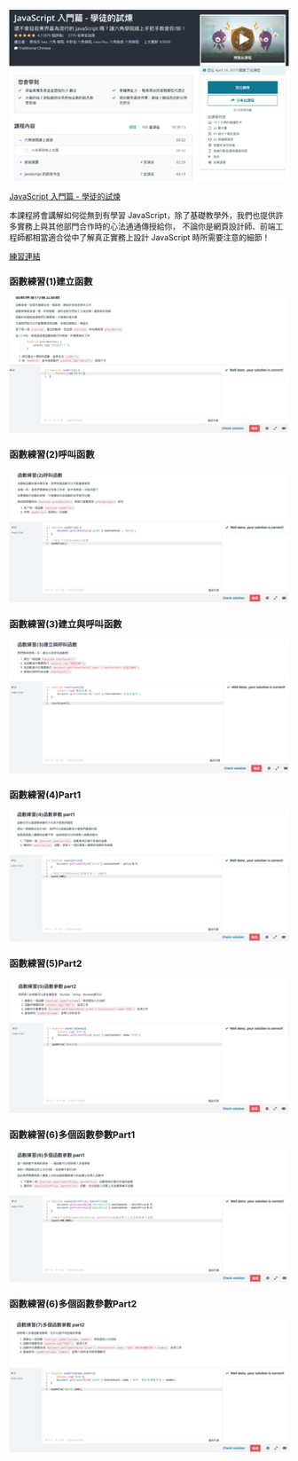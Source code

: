 ![](01.png)

[JavaScript 入門篇 - 學徒的試煉](https://www.udemy.com/course/javascript-learning/)

本課程將會講解如何從無到有學習 JavaScript，除了基礎教學外，我們也提供許多實務上與其他部門合作時的心法通通傳授給你， 不論你是網頁設計師、前端工程師都相當適合從中了解真正實務上設計 JavaScript 時所需要注意的細節！ 

[練習連結](https://zhezheannie.github.io/javascript_practice/index.html)


### 函數練習(1)建立函數
![](02.png)

### 函數練習(2)呼叫函數
![](03.png)

### 函數練習(3)建立與呼叫函數
![](04.png)

### 函數練習(4)Part1
![](05.png)

### 函數練習(5)Part2
![](06.png)

### 函數練習(6)多個函數參數Part1
![](07.png)

### 函數練習(6)多個函數參數Part2
![](08.png)
